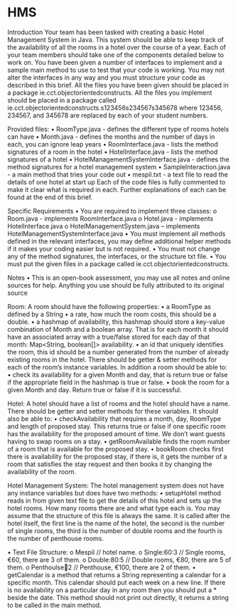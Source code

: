 # HMS
 
Introduction
Your team has been tasked with creating a basic Hotel Management System in Java. This system should be able to keep track of the availability of all the rooms in a hotel over the course of a year. Each of your team members should take one of the components detailed below to work on. You have been given a number of interfaces to implement and a sample main method to use to test that your code is working.
You ​may not alter the interfaces in any way and you must structure your code as described in this brief. All the files you have been given should be placed in a package ie.cct.objectorientedconstructs. All the files you implement should be placed in a package called ie.cct.objectorientedconstructs.s123456s234567s345678 where 123456,  234567, and 345678 are replaced by each of your student numbers.

Provided files:
•	RoomType.java​ - defines the different type of rooms hotels can have
•	Month.java​ - defines the months and the number of days in each, you can ignore leap years
•	RoomInterface.java​ - lists the method signatures of a room in the hotel
•	HotelInterface.java​ - lists the method signatures of a hotel
•	HotelManagementSystemInterface.java - defines the method signatures for a hotel management system
•	SampleInteraction.java​ - a main method that tries your code out
•	mespil.txt​ - a text file to read the details of one hotel at start up Each of the code files is fully commented to make it clear what is required in each. Further explanations of each can be found at the end of this brief.

Specific Requirements
•	You are required to implement three classes:
o	Room.java​ - implements RoomInterface.java
o	Hotel.java​ - implements HotelInterface.java
o	HotelManagementSystem.java​ – implements HotelManagementSystemInterface.java 
•	You must implement all methods defined in the relevant interfaces, you may define additional helper methods if it makes your coding easier but is not required.
•	You must not change any of the method signatures, the interfaces, or the structure txt file. 
•	You must put the given files in a package called ie.cct.objectorientedconstructs.


Notes
•	This is an open-book assessment, you may use all notes and online sources for help. Anything you use should be fully attributed to its original source

Room:
A room should have the following properties:
•	a RoomType as defined by a String
•	a rate, how much the room costs, this should be a double.
•	a hashmap of availability, this hashmap should store a key-value combination of Month and a boolean array. That is for each month it should have an associated array with a true/false stored for each day of that month: Map<String, boolean[]> availability.
•	an id that uniquely identifies the room, this id should be a number generated from the number of already existing rooms in the hotel. 
There should be getter & setter methods for each of the room’s instance variables. In addition a room should be able to:
•	check its availability for a given Month and day, that is return true or false if the appropriate field in the hashmap is true or false.
•	book the room for a given Month and day. Return true or false if it is successful.

Hotel: 
A hotel should have a list of rooms and the hotel should have a name. There should be getter and setter methods for these variables. It should also be able to:
•	checkAvailability that requires a month, day, RoomType and length of proposed stay. This returns true or false if one specific room has the availability for the proposed amount of time. We don’t want guests having to swap rooms on a stay.
•	getRoomAvailable finds the room number of a room that is available for the proposed stay.
•	bookRoom checks first there is availability for the proposed stay, if there is, it gets the number of a room that satisfies the stay request and then books it by changing the availability of the room.

Hotel Management System: 
The hotel management system does not have any instance variables but does have two methods:
•	setupHotel method reads in from given text file to get the details of this hotel and sets up the hotel rooms. How many rooms there are and what type each is. You may assume that the structure of this file is always the same. It is called after the hotel itself, the first line is the name of the hotel, the second is the number of single rooms, the third is the number of double rooms and the fourth is the number of penthouse rooms.

•	Text File Structure: 
o	Mespil 	// hotel name.
o	Single:60:3 	// Single rooms, €60, there are 3 of them.
o	Double:80:5 	// Double rooms, €80, there are 5 of them.
o	Penthoulse:100:2 // Penthouse, €100, there are 2 of them.
•	getCalendar is a method that returns a String representing a calendar for a specific month. This calendar should put each week on a new line. If there is no availability on a particular day in any room then you should put a * beside the date. This method should not print out directly, it returns a string to be called in the main method.
